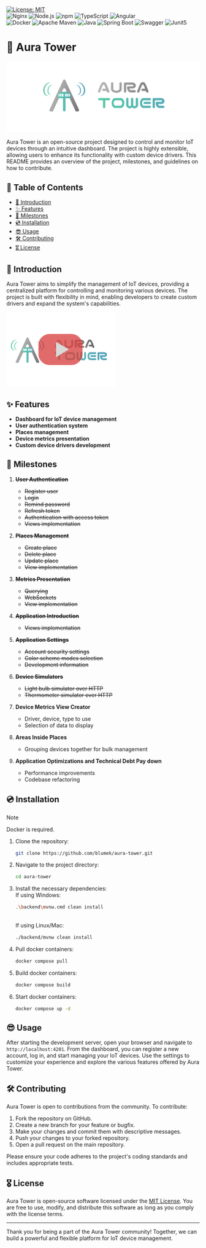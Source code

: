 [![License: MIT](https://img.shields.io/badge/License-MIT-yellow.svg)](LICENSE) </br>
![Nginx](https://img.shields.io/badge/Nginx-009639?style=for-the-badge&logo=nginx&logoColor=white)
![Node.js](https://img.shields.io/badge/Node%20js-339933?style=for-the-badge&logo=nodedotjs&logoColor=white)
![npm](https://img.shields.io/badge/npm-CB3837?style=for-the-badge&logo=npm&logoColor=white)
![TypeScript](https://img.shields.io/badge/TypeScript-007ACC?style=for-the-badge&logo=typescript&logoColor=white)
![Angular](https://img.shields.io/badge/Angular-DD0031?style=for-the-badge&logo=angular&logoColor=white) </br>
![Docker](https://img.shields.io/badge/Docker-2CA5E0?style=for-the-badge&logo=docker&logoColor=white)
![Apache Maven](https://img.shields.io/badge/apache_maven-C71A36?style=for-the-badge&logo=apachemaven&logoColor=white)
![Java](https://img.shields.io/badge/java-%23ED8B00.svg?style=for-the-badge&logo=openjdk&logoColor=white)
![Spring Boot](https://img.shields.io/badge/Spring_Boot-F2F4F9?style=for-the-badge&logo=spring-boot)
![Swagger](https://img.shields.io/badge/Swagger-85EA2D?style=for-the-badge&logo=Swagger&logoColor=white)
![Junit5](https://img.shields.io/badge/Junit5-25A162?style=for-the-badge&logo=junit5&logoColor=white)



# 🛫 Aura Tower

![Aura Tower logo](frontend/src/assets/images/logo-full.png)

Aura Tower is an open-source project designed to control and monitor IoT devices through an intuitive dashboard. The
project is highly extensible, allowing users to enhance its functionality with custom device drivers. This README
provides an overview of the project, milestones, and guidelines on how to contribute.

## 📖 Table of Contents

- [📢 Introduction](#-introduction)
- [✨ Features](#-features)
- [🎯 Milestones](#-milestones)
- [💿 Installation](#-installation)
- [😎 Usage](#-usage)
- [🛠️ Contributing](#-contributing)
- [🎖️ License](#-license)

## 📢 Introduction

Aura Tower aims to simplify the management of IoT devices, providing a centralized platform for controlling and
monitoring various devices. The project is built with flexibility in mind, enabling developers to create custom drivers
and expand the system's capabilities.

<a href="https://www.youtube.com/watch?v=vA4TfWpt0PY"><img src="frontend/src/assets/images/youtube-thumbnail.png" alt="Aura Tower Trailer" width="282" height="195"></a>

## ✨ Features

- **Dashboard for IoT device management**
- **User authentication system**
- **Places management**
- **Device metrics presentation**
- **Custom device drivers development**

## 🎯 Milestones

1. ~~**User Authentication**~~
    - ~~Register user~~
    - ~~Login~~
    - ~~Remind password~~
    - ~~Refresh token~~
    - ~~Authentication with access token~~
    - ~~Views implementation~~

2. ~~**Places Management**~~
    - ~~Create place~~
    - ~~Delete place~~
    - ~~Update place~~
    - ~~View implementation~~

3. ~~**Metrics Presentation**~~
    - ~~Querying~~
    - ~~WebSockets~~
    - ~~View implementation~~

4. ~~**Application Introduction**~~
    - ~~Views implementation~~

5. ~~**Application Settings**~~
    - ~~Account security settings~~
    - ~~Color scheme modes selection~~
    - ~~Development information~~

6. ~~**Device Simulators**~~
    - ~~Light bulb simulator over HTTP~~
    - ~~Thermometer simulator over HTTP~~

7. **Device Metrics View Creator**
    - Driver, device, type to use
    - Selection of data to display

8. **Areas Inside Places**
    - Grouping devices together for bulk management

9. **Application Optimizations and Technical Debt Pay down**
    - Performance improvements
    - Codebase refactoring

## 💿 Installation

> [!NOTE]
> Docker is required.

1. Clone the repository:
    ```bash
    git clone https://github.com/blumek/aura-tower.git
    ```

2. Navigate to the project directory:
    ```bash
    cd aura-tower
    ```

3. Install the necessary dependencies:
   <br />If using Windows:
    ```bash
   .\backend\mvnw.cmd clean install
   ```
   <br />If using Linux/Mac:
   ```bash
   ./backend/mvnw clean install
   ```

4. Pull docker containers:
    ```bash
    docker compose pull
    ```

5. Build docker containers:
    ```bash
    docker compose build
    ```

6. Start docker containers:
    ```bash
    docker compose up -d
    ```

## 😎 Usage

After starting the development server, open your browser and navigate to `http://localhost:4201`. From the dashboard,
you can register a new account, log in, and start managing your IoT devices. Use the settings to customize your
experience and explore the various features offered by Aura Tower.

## 🛠️ Contributing

Aura Tower is open to contributions from the community. To contribute:

1. Fork the repository on GitHub.
2. Create a new branch for your feature or bugfix.
3. Make your changes and commit them with descriptive messages.
4. Push your changes to your forked repository.
5. Open a pull request on the main repository.

Please ensure your code adheres to the project's coding standards and includes appropriate tests.

## 🎖️ License

Aura Tower is open-source software licensed under the [MIT License](LICENSE). You are free to use, modify, and
distribute this software as long as you comply with the license terms.

---

Thank you for being a part of the Aura Tower community! Together, we can build a powerful and flexible platform for IoT
device management.
